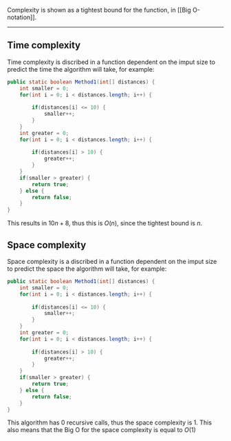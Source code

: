 Complexity is shown as a tightest bound for the function, in [[Big O-notation]]. 
___

## Time complexity
Time complexity is discribed in a function dependent on the imput size to predict the time the algorithm will take, for example: 
```java
public static boolean Method1(int[] distances) {  
	int smaller = 0;  
	for(int i = 0; i < distances.length; i++) {  
	 
		if(distances[i] <= 10) {  
			smaller++;  
		}  
	}  
	int greater = 0;  
	for(int i = 0; i < distances.length; i++) {  
	 
		if(distances[i] > 10) {  
			greater++;  
		}  
	}  
	if(smaller > greater) {  
		return true;  
	} else {  
		return false;  
	}  
}
```
This results in $10n+8$, thus this is $O(n)$, since the tightest bound is $n$.

## Space complexity
Space complexity is a discribed in a function dependent on the imput size to predict the space the algorithm will take, for example: 
```java
public static boolean Method1(int[] distances) {  
	int smaller = 0;  
	for(int i = 0; i < distances.length; i++) {  
	 
		if(distances[i] <= 10) {  
			smaller++;  
		}  
	}  
	int greater = 0;  
	for(int i = 0; i < distances.length; i++) {  
	 
		if(distances[i] > 10) {  
			greater++;  
		}  
	}  
	if(smaller > greater) {  
		return true;  
	} else {  
		return false;  
	}  
}
```
This algorithm has 0 recursive calls, thus the space complexity is $1$. This also means that the Big O for the space complexity is equal to $O(1)$